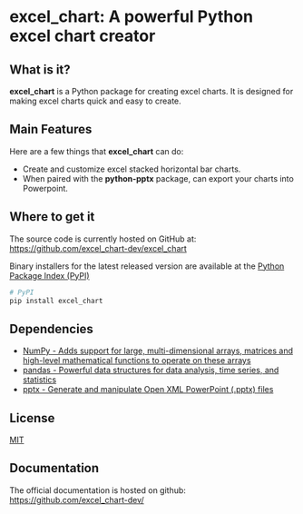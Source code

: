 # excel_chart: A powerful Python excel chart creator

## What is it?

**excel_chart** is a Python package for creating excel charts. It is designed for making excel charts quick and easy to create.

## Main Features
Here are a few things that **excel_chart** can do:

  - Create and customize excel stacked horizontal bar charts.
  - When paired with the **python-pptx** package, can export your charts into Powerpoint.

## Where to get it
The source code is currently hosted on GitHub at:
https://github.com/excel_chart-dev/excel_chart

Binary installers for the latest released version are available at the [Python
Package Index (PyPI)](https://pypi.org/project/excel_chart)
```sh
# PyPI
pip install excel_chart
```

## Dependencies
- [NumPy - Adds support for large, multi-dimensional arrays, matrices and high-level mathematical functions to operate on these arrays](https://www.numpy.org)
- [pandas - Powerful data structures for data analysis, time series, and statistics](https://pandas.pydata.org)
- [pptx - Generate and manipulate Open XML PowerPoint (.pptx) files](https://pypi.org/project/python-pptx/)

## License
[MIT](LICENSE)

## Documentation
The official documentation is hosted on github: https://github.com/excel_chart-dev/